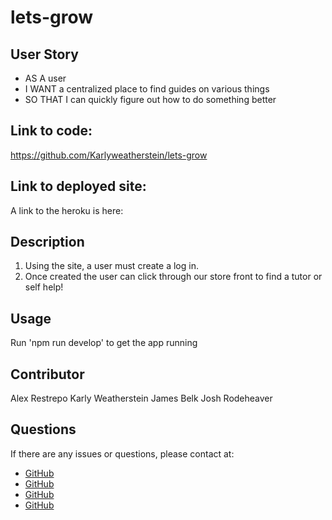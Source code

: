 # lets-grow

## User Story

- AS A user
- I WANT a centralized place to find guides on various things
- SO THAT I can quickly figure out how to do something better

## Link to code:

https://github.com/Karlyweatherstein/lets-grow

## Link to deployed site:

A link to the heroku is here:

## Description

1. Using the site, a user must create a log in.
2. Once created the user can click through our store front to find a tutor or self help!

## Usage

Run 'npm run develop' to get the app running

## Contributor

Alex Restrepo
Karly Weatherstein
James Belk
Josh Rodeheaver

## Questions

If there are any issues or questions, please contact at:

- [GitHub](https://github.com/jamesbelk0)
- [GitHub](https://github.com/ARestrepo12)
- [GitHub](https://github.com/karlyweatherstein)
- [GitHub](https://github.com/Hogtown13)
